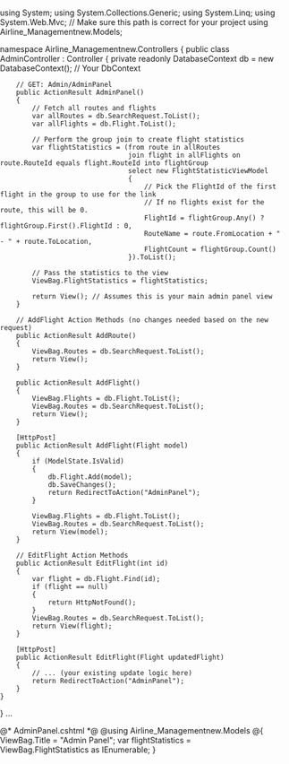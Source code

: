 using System;
using System.Collections.Generic;
using System.Linq;
using System.Web.Mvc;
// Make sure this path is correct for your project
using Airline_Managementnew.Models; 

namespace Airline_Managementnew.Controllers
{
    public class AdminController : Controller
    {
        private readonly DatabaseContext db = new DatabaseContext(); // Your DbContext

        // GET: Admin/AdminPanel
        public ActionResult AdminPanel()
        {
            // Fetch all routes and flights
            var allRoutes = db.SearchRequest.ToList();
            var allFlights = db.Flight.ToList();

            // Perform the group join to create flight statistics
            var flightStatistics = (from route in allRoutes
                                    join flight in allFlights on route.RouteId equals flight.RouteId into flightGroup
                                    select new FlightStatisticViewModel
                                    {
                                        // Pick the FlightId of the first flight in the group to use for the link
                                        // If no flights exist for the route, this will be 0.
                                        FlightId = flightGroup.Any() ? flightGroup.First().FlightId : 0, 
                                        RouteName = route.FromLocation + " - " + route.ToLocation,
                                        FlightCount = flightGroup.Count()
                                    }).ToList();

            // Pass the statistics to the view
            ViewBag.FlightStatistics = flightStatistics;

            return View(); // Assumes this is your main admin panel view
        }

        // AddFlight Action Methods (no changes needed based on the new request)
        public ActionResult AddRoute()
        {
            ViewBag.Routes = db.SearchRequest.ToList();
            return View();
        }

        public ActionResult AddFlight()
        {
            ViewBag.Flights = db.Flight.ToList();
            ViewBag.Routes = db.SearchRequest.ToList();
            return View();
        }

        [HttpPost]
        public ActionResult AddFlight(Flight model)
        {
            if (ModelState.IsValid)
            {
                db.Flight.Add(model);
                db.SaveChanges();
                return RedirectToAction("AdminPanel");
            }

            ViewBag.Flights = db.Flight.ToList();
            ViewBag.Routes = db.SearchRequest.ToList();
            return View(model);
        }

        // EditFlight Action Methods
        public ActionResult EditFlight(int id)
        {
            var flight = db.Flight.Find(id);
            if (flight == null)
            {
                return HttpNotFound();
            }
            ViewBag.Routes = db.SearchRequest.ToList();
            return View(flight);
        }

        [HttpPost]
        public ActionResult EditFlight(Flight updatedFlight)
        {
            // ... (your existing update logic here)
            return RedirectToAction("AdminPanel");
        }
    }
}
... 


@* AdminPanel.cshtml *@
@using Airline_Managementnew.Models
@{
    ViewBag.Title = "Admin Panel";
    var flightStatistics = ViewBag.FlightStatistics as IEnumerable<FlightStatisticViewModel>;
}

<!DOCTYPE html>
<html>
<head>
    <meta name="viewport" content="width=device-width, initial-scale=1.0">
    <title>@ViewBag.Title</title>
    <link href="https://fonts.googleapis.com/css2?family=Inter:wght@400;600&display=swap" rel="stylesheet">
    <style>
        /* Base Styles */
        html, body {
            margin: 0;
            padding: 0;
            box-sizing: border-box;
            height: 100%;
        }

        body {
            font-family: 'Inter', sans-serif;
            background-color: #f5f5f5;
            color: #333;
        }

        /* Sidebar Styles */
        .sidebar {
            width: 230px;
            background: linear-gradient(135deg, #1f1c2c, #928dab);
            color: white;
            padding: 30px 20px;
            height: 100vh;
            box-shadow: 2px 0 6px rgba(0,0,0,0.1);
            float: left;
        }

        .sidebar h3 {
            margin-bottom: 30px;
            font-size: 22px;
            font-weight: 600;
            letter-spacing: 0.5px;
        }

        .sidebar a {
            display: block;
            color: white;
            text-decoration: none;
            font-size: 16px;
            padding: 10px 12px;
            margin-bottom: 12px;
            border-radius: 8px;
            transition: background 0.3s ease;
        }

        .sidebar a:hover {
            background-color: rgba(255, 255, 255, 0.1);
        }

        /* Main Content */
        .main-content {
            margin-left: 230px;
            padding: 40px;
            overflow: hidden;
        }

        .main-content h2 {
            font-size: 28px;
            font-weight: 600;
            margin-bottom: 10px;
        }

        .main-content p {
            font-size: 16px;
            color: #555;
        }

        .clearfix::after {
            content: "";
            display: table;
            clear: both;
        }

        /* Statistics Container */
        .statistics-container {
            border: 1px solid #ccc;
            padding: 20px;
            margin-top: 20px;
            background-color: #fff;
            border-radius: 8px;
            overflow: hidden;
        }
        
        .statistics-container h3 {
            text-align: center;
            margin-bottom: 20px;
            color: #333;
        }

        /* Graph Container */
        .graph-container {
            display: table;
            width: 100%;
            height: 300px;
            position: relative;
            border-bottom: 1px solid #eee;
        }

        /* Y-axis */
        .y-axis {
            display: table-cell;
            width: 40px;
            vertical-align: bottom;
            text-align: right;
            padding-right: 5px;
            height: 100%;
            position: relative;
        }

        .y-label {
            height: 20%;
            position: relative;
            border-bottom: 1px dashed #ccc;
            line-height: 0;
        }

        .y-label:first-child {
            border-bottom: none;
        }

        .y-label::after {
            content: attr(data-value);
            position: absolute;
            top: 50%;
            right: 5px;
            transform: translateY(-50%);
            font-size: 12px;
            color: #555;
        }

        /* Bar container */
        .bars-container {
            display: table-cell;
            vertical-align: bottom;
            height: 100%;
            white-space: nowrap;
            overflow-x: auto;
            padding-left: 10px;
        }

        /* Bar wrapper */
        .bar-wrapper {
            display: inline-block;
            width: 15%;
            height: 100%;
            text-align: center;
            margin: 0 1%;
            position: relative;
            vertical-align: bottom;
        }

        /* Bar link */
        .bar-link {
            display: block;
            height: 100%;
            position: relative;
            text-decoration: none; /* Remove underline from the link */
        }
        
        /* Bar itself */
        .bar {
            background-color: #3f51b5;
            width: 60%;
            margin: 0 auto;
            position: absolute;
            bottom: 0;
            left: 20%;
            transition: all 0.3s ease;
            border-radius: 4px 4px 0 0;
        }

        /* Bar Hover Effect */
        .bar-link:hover .bar {
            background-color: #303f9f;
            cursor: pointer;
        }
        
        /* X-axis Label (Route Name) */
        .x-label {
            position: absolute;
            bottom: -25px;
            left: 0;
            right: 0;
            font-size: 12px;
            color: #555;
            overflow: hidden;
            text-overflow: ellipsis;
            white-space: nowrap;
        }

        /* Tooltip (Flight Count) */
        .tooltip {
            position: absolute;
            top: -30px;
            left: 50%;
            transform: translateX(-50%);
            background-color: rgba(0, 0, 0, 0.7);
            color: white;
            padding: 5px 8px;
            border-radius: 5px;
            white-space: nowrap;
            opacity: 0;
            pointer-events: none;
            transition: opacity 0.3s ease;
            z-index: 10;
        }

        /* Show tooltip on bar-wrapper hover */
        .bar-wrapper:hover .tooltip {
            opacity: 1;
        }
    </style>
</head>
<body>
    <div class="sidebar">
        <h3>Admin Menu</h3>
        <nav>
            <a href="@Url.Action("AdminPanel", "Admin")"> Admin Panel</a>
            <a href="@Url.Action("AddFlight", "Admin")"> Add Flight</a>
            <a href="@Url.Action("PassengerInfo", "Admin")"> Passenger Info</a>
            <a href="@Url.Action("Flights", "Admin")"> Manage Flights</a>
            <a href="@Url.Action("Index", "Home")"> Back to Home</a>
        </nav>
    </div>

    <div class="main-content">
        <h2>Welcome to Admin Panel!</h2>
        <p>Use the left menu to manage routes, flights, and passengers efficiently.</p>

        <div class="statistics-container">
            <h3>Flights per Route Statistics</h3>
            
            <div class="graph-container">
                <div class="y-axis">
                    @if (flightStatistics != null && flightStatistics.Any())
                    {
                        var maxCount = flightStatistics.Max(s => s.FlightCount);
                        // If maxCount is 0, set it to 1 to avoid a completely empty graph
                        if (maxCount == 0) { maxCount = 1; }

                        // Create labels from maxCount down to 1
                        for (int i = maxCount; i >= 1; i--)
                        {
                            <div class="y-label" data-value="@i"></div>
                        }
                    }
                    else
                    {
                        <div class="y-label" data-value="1"></div>
                    }
                </div>
                
                <div class="bars-container">
                    @if (flightStatistics != null && flightStatistics.Any())
                    {
                        var maxCount = flightStatistics.Max(s => s.FlightCount);
                        if (maxCount == 0) { maxCount = 1; }

                        foreach (var stat in flightStatistics)
                        {
                            // Bar height is a percentage of the total graph height
                            var barHeight = (int)Math.Round((double)stat.FlightCount / maxCount * 100);

                            <div class="bar-wrapper">
                                @if (stat.FlightCount > 0 && stat.FlightId > 0)
                                {
                                    <a href="@Url.Action("EditFlight", "Admin", new { id = stat.FlightId })" class="bar-link">
                                        <div class="bar" style="height: @barHeight%;"></div>
                                    </a>
                                }
                                else
                                {
                                    <div class="bar-link">
                                        <div class="bar" style="height: 5%;"></div>
                                    </div>
                                }
                                <div class="tooltip">@stat.FlightCount flights</div>
                                <div class="x-label" title="@stat.RouteName">@stat.RouteName</div>
                            </div>
                        }
                    }
                    else
                    {
                        <p style="text-align: center; width: 100%; padding-top: 50px;">No flight data available to display.</p>
                    }
                </div>
            </div>
            <div class="clearfix"></div>
            <div class="x-axis-label" style="text-align: center; margin-top: 30px;">Routes</div>
        </div>
    </div>
</body>
</html>
